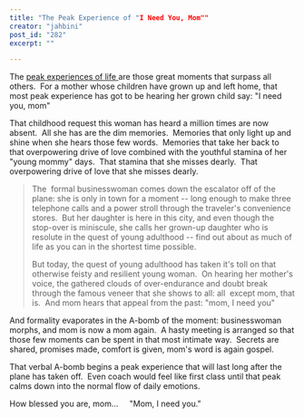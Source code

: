 ```yaml
---
title: "The Peak Experience of "I Need You, Mom""
creator: "jahbini"
post_id: "282"
excerpt: ""

---
```

The <a title="The peak experiences of life create the romantic quest." href="http://romancecapitol.com/" target="_blank">peak experiences of life </a>are those great moments that surpass all others.  For a mother whose children have grown up and left home, that most peak experience has got to be hearing her grown child say: "I need you, mom"

That childhood request this woman has heard a million times are now absent.  All she has are the dim memories.  Memories that only light up and shine when she hears those few words.  Memories that take her back to that overpowering drive of love combined with the youthful stamina of her "young mommy" days.  That stamina that she misses dearly.  That overpowering drive of love that she misses dearly.
<blockquote>The  formal businesswoman comes down the escalator off of the plane: she is only in town for a moment -- long enough to make three telephone calls and a power stroll through the traveler's convenience stores.  But her daughter is here in this city, and even though the stop-over is miniscule, she calls her grown-up daughter who is resolute in the quest of young adulthood -- find out about as much of life as you can in the shortest time possible.

But today, the quest of young adulthood has taken it's toll on that otherwise feisty and resilient young woman.  On hearing her mother's voice, the gathered clouds of over-endurance and doubt break through the famous veneer that she shows to all: all  except mom, that is.  And mom hears that appeal from the past: "mom, I need you"</blockquote>
And formality evaporates in the A-bomb of the moment: businesswoman morphs, and mom is now a mom again.  A hasty meeting is arranged so that those few moments can be spent in that most intimate way.  Secrets are shared, promises made, comfort is given, mom's word is again gospel.

That verbal A-bomb begins a peak experience that will last long after the plane has taken off.  Even coach would feel like first class until that peak calms down into the normal flow of daily emotions.

How blessed you are, mom...     "Mom, I need you."